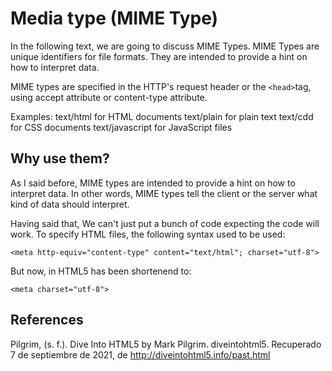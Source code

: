 # Media type (MIME Type)

In the following text, we are going to discuss MIME Types. MIME Types are unique identifiers for file formats. They are intended to provide a hint on how to interpret data.

MIME types are specified in the HTTP's request header or the ```<head>```tag, using accept attribute or content-type attribute.

Examples: 
text/html for HTML documents 
text/plain for plain text
text/cdd for CSS documents
text/javascript for JavaScript files

## Why use them?

As I said before, MIME types are intended to provide a hint on how to interpret data. In other words, MIME types tell the client or the server what kind of data should interpret.

Having said that, We can't just put a bunch of code expecting the code will work. To specify HTML files, the following syntax used to be used:

```<meta http-equiv="content-type" content="text/html"; charset="utf-8">```

But now, in HTML5 has been shortenend to: 

```<meta charset="utf-8">```

## References

Pilgrim, (s. f.). Dive Into HTML5 by Mark Pilgrim. diveintohtml5. Recuperado 7 de septiembre de 2021, de http://diveintohtml5.info/past.html